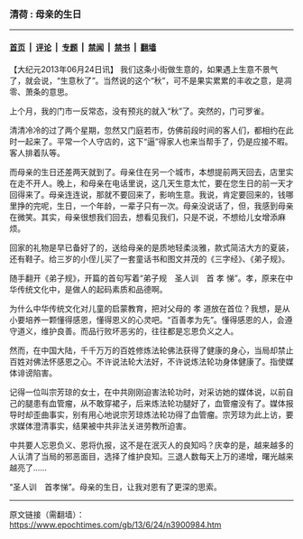 ### 清荷 : 母亲的生日

---

#### [首页](../../../..?n3900984) &nbsp;|&nbsp; [评论](../../../../../epoch-comment?n3900984) &nbsp;|&nbsp; [专题](../../../../../epoch-special?n3900984) &nbsp;|&nbsp; [禁闻](../../../../../epoch-news?n3900984) &nbsp;|&nbsp; [禁书](../../../../../books?n3900984) &nbsp;|&nbsp; [翻墙](https://github.com/gfw-breaker/nogfw/blob/master/README.md?n3900984)


<div class="post_content" id="artbody" itemprop="articleBody">
 <!-- article content begin -->
 <p>
  【大纪元2013年06月24日讯】 我们这条小街做生意的，如果遇上生意不景气了，就会说，“生意秋了”。当然说的这个“秋”，可不是果实累累的丰收之意，是凋零、萧条的意思。
 </p>
 <p>
  上个月，我的门市一反常态，没有预兆的就入“秋”了。突然的，门可罗雀。
 </p>
 <p>
  清清冷冷的过了两个星期，忽然又门庭若市，仿佛前段时间的客人们，都相约在此时一起来了。平常一个人守店的，这下“逼”得家人也来当帮手了，仍是应接不暇。客人排着队等。
 </p>
 <p>
  而母亲的生日还差两天就到了。母亲住在另一个城市，本想提前两天回去，店里实在走不开人。晚上，和母亲在电话里说，这几天生意太忙，要在您生日的前一天才回得来了。母亲连连说，那就不要回来了，影响生意。我说，肯定要回来的，钱哪里挣的完呢，生日，一个年龄，一辈子只有一次。母亲没说话了，但，我感到母亲在微笑。其实，母亲很想我们回去，想看见我们，只是不说，不想给儿女增添麻烦。
 </p>
 <p>
  回家的礼物是早已备好了的，送给母亲的是质地轻柔淡雅，款式简洁大方的夏装，还有鞋子。给三岁的小侄儿买了一套童话书和图文并茂的《三字经》、《弟子规》。
 </p>
 <p>
  随手翻开《弟子规》，开篇的首句写着“弟子规　圣人训　首
  <ok href="https://www.epochtimes.com/gb/tag/%E5%AD%9D.html">
   孝
  </ok>
  悌”。孝，原来在中华传统文化中，是做人的起码素质和品德啊。
 </p>
 <p>
  为什么中华传统文化对儿童的启蒙教育，把对父母的
  <ok href="https://www.epochtimes.com/gb/tag/%E5%AD%9D.html">
   孝
  </ok>
  道放在首位？我想，是从小要培养一颗懂得感恩，懂得恩义的心灵吧。“百善孝为先”。懂得感恩的人，会遵守道义，维护良善。而品行败坏恶劣的，往往都是忘恩负义之人。
 </p>
 <p>
  然而，在中国大陆，千千万万的百姓修炼法轮佛法获得了健康的身心，当局却禁止百姓对佛法怀感恩之心。不许说法轮大法好，不许说炼法轮功身体健康了。指使媒体诽谤陷害。
 </p>
 <p>
  记得一位叫宗芳琼的女士，在中共刚刚迫害法轮功时，对采访她的媒体说，以前自己的腿患有血管瘤，从不敢穿裙子，后来炼法轮功腿好了，血管瘤没有了。媒体报导时却歪曲事实，别有用心地说宗芳琼炼法轮功得了血管瘤。宗芳琼为此上访，要求媒体澄清事实，结果被中共非法关进劳教所迫害。
 </p>
 <p>
  中共要人忘恩负义、恩将仇报，这不是在泯灭人的良知吗？庆幸的是，越来越多的人认清了当局的邪恶面目，选择了维护良知。三退人数每天上万的递增，曙光越来越亮了……
 </p>
 <p>
  “圣人训　首孝悌”。母亲的生日，让我对恩有了更深的思索。
 </p>
 <!-- article content end -->
 <div id="below_article_ad">
 </div>
</div>


---

原文链接（需翻墙）：https://www.epochtimes.com/gb/13/6/24/n3900984.htm